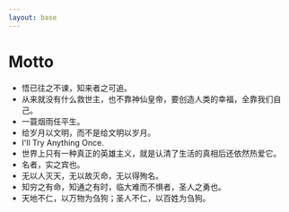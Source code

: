 ```yaml
---
layout: base 
---
```


# Motto
+ 悟已往之不谏，知来者之可追。
+ 从来就没有什么救世主，也不靠神仙皇帝，要创造人类的幸福，全靠我们自己。
+ 一蓑烟雨任平生。
+ 给岁月以文明，而不是给文明以岁月。
+ I'll Try Anything Once. 
+ 世界上只有一种真正的英雄主义，就是认清了生活的真相后还依然热爱它。
+ 名者，实之宾也。
+ 无以人灭天，无以故灭命，无以得殉名。
+ 知穷之有命，知通之有时，临大难而不惧者，圣人之勇也。
+ 天地不仁，以万物为刍狗；圣人不仁，以百姓为刍狗。

